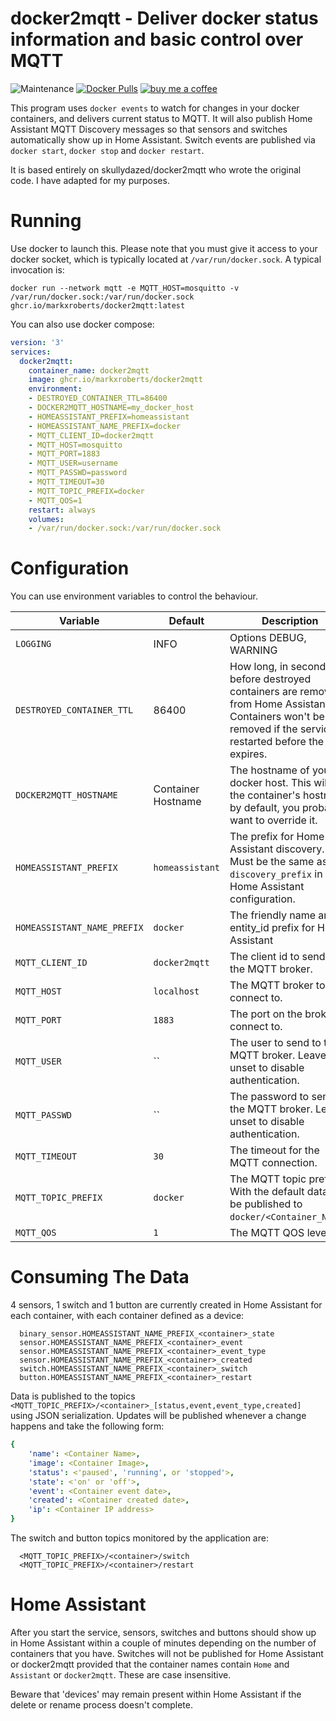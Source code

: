 # docker2mqtt - Deliver docker status information and basic control over MQTT

![Maintenance](https://img.shields.io/maintenance/yes/2024.svg)
[![Docker Pulls](https://img.shields.io/docker/pulls/markxroberts/docker2mqtt)](https://hub.docker.com/r/markxroberts/docker2mqtt)
[![buy me a coffee](https://img.shields.io/badge/If%20you%20like%20it-Buy%20me%20a%20coffee-orange.svg)](https://www.buymeacoffee.com/markxr)

This program uses `docker events` to watch for changes in your docker containers, and delivers current status to MQTT. It will also publish Home Assistant MQTT Discovery messages so that sensors and switches automatically show up in Home Assistant.  Switch events are published via `docker start`, `docker stop` and `docker restart`.

It is based entirely on skullydazed/docker2mqtt who wrote the original code.  I have adapted for my purposes.

# Running

Use docker to launch this. Please note that you must give it access to your docker socket, which is typically located at `/var/run/docker.sock`. A typical invocation is:

    docker run --network mqtt -e MQTT_HOST=mosquitto -v /var/run/docker.sock:/var/run/docker.sock ghcr.io/markxroberts/docker2mqtt:latest

You can also use docker compose:
```yaml
version: '3'
services:
  docker2mqtt:
    container_name: docker2mqtt
    image: ghcr.io/markxroberts/docker2mqtt
    environment:
    - DESTROYED_CONTAINER_TTL=86400
    - DOCKER2MQTT_HOSTNAME=my_docker_host
    - HOMEASSISTANT_PREFIX=homeassistant
    - HOMEASSISTANT_NAME_PREFIX=docker
    - MQTT_CLIENT_ID=docker2mqtt
    - MQTT_HOST=mosquitto
    - MQTT_PORT=1883
    - MQTT_USER=username
    - MQTT_PASSWD=password
    - MQTT_TIMEOUT=30
    - MQTT_TOPIC_PREFIX=docker
    - MQTT_QOS=1
    restart: always
    volumes:
    - /var/run/docker.sock:/var/run/docker.sock
```

# Configuration

You can use environment variables to control the behaviour.

| Variable | Default | Description |
|----------|---------|-------------|
| `LOGGING` | INFO | Options DEBUG, WARNING |
| `DESTROYED_CONTAINER_TTL` | 86400 | How long, in seconds, before destroyed containers are removed from Home Assistant. Containers won't be removed if the service is restarted before the TTL expires. |
| `DOCKER2MQTT_HOSTNAME` | Container Hostname | The hostname of your docker host. This will be the container's hostname by default, you probably want to override it. |
| `HOMEASSISTANT_PREFIX` | `homeassistant` | The prefix for Home Assistant discovery. Must be the same as `discovery_prefix` in your Home Assistant configuration. |
| `HOMEASSISTANT_NAME_PREFIX` | `docker` | The friendly name and entity_id prefix for Home Assistant |
| `MQTT_CLIENT_ID` | `docker2mqtt` | The client id to send to the MQTT broker. |
| `MQTT_HOST` | `localhost` | The MQTT broker to connect to. |
| `MQTT_PORT` | `1883` | The port on the broker to connect to. |
| `MQTT_USER` | `` | The user to send to the MQTT broker. Leave unset to disable authentication. |
| `MQTT_PASSWD` | `` | The password to send to the MQTT broker. Leave unset to disable authentication. |
| `MQTT_TIMEOUT` | `30` | The timeout for the MQTT connection. |
| `MQTT_TOPIC_PREFIX` | `docker` | The MQTT topic prefix. With the default data will be published to `docker/<Container_Name>`. |
| `MQTT_QOS` | `1` | The MQTT QOS level |

# Consuming The Data

4 sensors, 1 switch and 1 button are currently created in Home Assistant for each container, with each container defined as a device:

```
  binary_sensor.HOMEASSISTANT_NAME_PREFIX_<container>_state
  sensor.HOMEASSISTANT_NAME_PREFIX_<container>_event
  sensor.HOMEASSISTANT_NAME_PREFIX_<container>_event_type
  sensor.HOMEASSISTANT_NAME_PREFIX_<container>_created
  switch.HOMEASSISTANT_NAME_PREFIX_<container>_switch
  button.HOMEASSISTANT_NAME_PREFIX_<container>_restart
```

Data is published to the topics `<MQTT_TOPIC_PREFIX>/<container>_[status,event,event_type,created]` using JSON serialization. Updates will be published whenever a change happens and take the following form:

```yaml
{
    'name': <Container Name>,
    'image': <Container Image>,
    'status': <'paused', 'running', or 'stopped'>,
    'state': <'on' or 'off'>,
    'event': <Container event date>,
    'created': <Container created date>,
    'ip': <Container IP address>
}
```
The switch and button topics monitored by the application are:
```
  <MQTT_TOPIC_PREFIX>/<container>/switch
  <MQTT_TOPIC_PREFIX>/<container>/restart
```

# Home Assistant

After you start the service, sensors, switches and buttons should show up in Home Assistant within a couple of minutes depending on the number of containers that you have.  Switches will not be published for Home Assistant or docker2mqtt provided that the container names contain `Home` and `Assistant` or `docker2mqtt`.  These are case insensitive.

Beware that 'devices' may remain present within Home Assistant if the delete or rename process doesn't complete.

